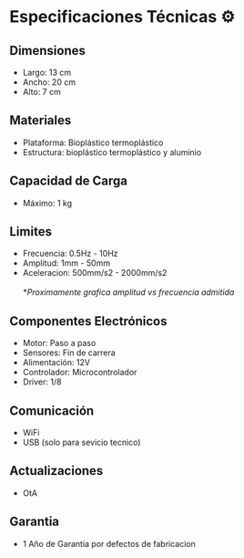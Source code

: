 # Especificaciones Técnicas ⚙️

##  Dimensiones
- Largo: 13 cm
- Ancho: 20 cm
- Alto: 7 cm

##  Materiales
- Plataforma: Bioplástico termoplástico
- Estructura: bioplástico termoplástico y aluminio

##  Capacidad de Carga
- Máximo: 1 kg

##  Limites
- Frecuencia: 0.5Hz - 10Hz
- Amplitud: 1mm - 50mm
- Aceleracion: 500mm/s2 - 2000mm/s2
<br><br> **Proximamente grafica amplitud vs frecuencia admitida*

##  Componentes Electrónicos
- Motor: Paso a paso
- Sensores: Fin de carrera
- Alimentación: 12V
- Controlador: Microcontrolador
- Driver: 1/8 

##  Comunicación
- WiFi
- USB (solo para sevicio tecnico)

##  Actualizaciones
- OtA

##  Garantia
- 1 Año de Garantia por defectos de fabricacion
